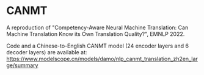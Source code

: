 # CANMT
A reproduction of "Competency-Aware Neural Machine Translation: Can Machine Translation Know its Own Translation Quality?", EMNLP 2022.

Code and a Chinese-to-English CANMT model (24 encoder layers and 6 decoder layers) are available at:
https://www.modelscope.cn/models/damo/nlp_canmt_translation_zh2en_large/summary
